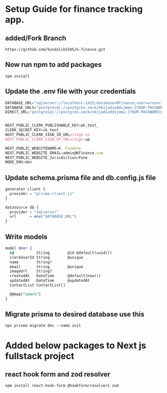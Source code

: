 # Setup Guide for finance tracking app.

## added/Fork Branch

```
https://github.com/kundalik5545/k-finance.git
```

## Now run npm to add packages

```npm
npm install
```

## Update the .env file with your credentials

```js
DATABASE_URL="sqlserver://localhost:1433;database=KFinance;user=uruserid;password=urpassword;trustServerCertificate=true"
DATABASE_URLS="postgresql://postgres.xeckznkzjadiaddvjmmu:[YOUR-PASSWORD]@aws-0-ap-southeast-1.pooler.supabase.com:6543/postgres?pgbouncer=true"
DIRECT_URL="postgresql://postgres.xeckznkzjadiaddvjmmu:[YOUR-PASSWORD]@aws-0-ap-southeast-1.pooler.supabase.com:5432/postgres"


NEXT_PUBLIC_CLERK_PUBLISHABLE_KEY=pk_test_
CLERK_SECRET_KEY=sk_test_
NEXT_PUBLIC_CLERK_SIGN_IN_URL=/sign-in
NEXT_PUBLIC_CLERK_SIGN_UP_URL=/sign-up

NEXT_PUBLIC_WEBSITENAME=K. Finance
NEXT_PUBLIC_WEBSITE_EMAIL=admin@KFinance.com
NEXT_PUBLIC_WEBSITE_Jurisdiction=Pune
NODE_ENV=dev

```

## Update schema.prisma file and db.config.js file

```js
generator client {
  provider = "prisma-client-js"
}

datasource db {
  provider = "sqlserver"
  url      = env("DATABASE_URL")
}
```

## Write models

```sql
model User {
  id          String        @id @default(uuid())
  clerkUserId String        @unique
  name        String?
  email       String        @unique
  imageUrl    String?
  createdAt   DateTime      @default(now())
  updatedAt   DateTime      @updatedAt
  ContactList ContactList[]

  @@map("users")
}

```

## Migrate prisma to desired database use this

```npm
npx prisma migrate dev --name init
```

# Added below packages to Next js fullstack project

## react hook form and zod resolver

```npm
npm install react-hook-form @hookform/resolvers zod
```
